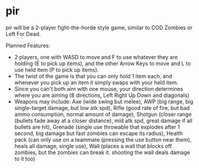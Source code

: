 # pir

pir will be a 2-player fight-the-horde style game, similar to COD Zombies or Left For Dead.

Planned Features:
- 2 players, one with WASD to move and F to use whatever they are holding (E to pick up items), and the other Arrow Keys to move and L to use held item (P to pick up items).
- The twist of the game is that you can only hold 1 item each, and whenever you pick up an item it simply swaps with your held item.
- Since you can't both aim with one mouse, your direction determines where you are aiming (8 directions, Left Right Up Down and diagonals)
- Weapons may include:
  Axe (wide swing but melee), AWP (big range, big single-target damage, but low atk spd), Rifle (good rate of fire, but bad ammo consumption, normal amount of damage), Shotgun (closer range (bullets fade away at a closer distance), mid atk spd, great damage if all bullets are hit), Grenade (single use throwable that explodes after 1 second, big damage but fast zombies can escape its radius), Health pack (can only use on a teammate (pressing the use button near them), heals all damage, single use), Wall (places a wall that blocks off zombies, but the zombies can break it. shooting the wall deals damage to it too)
